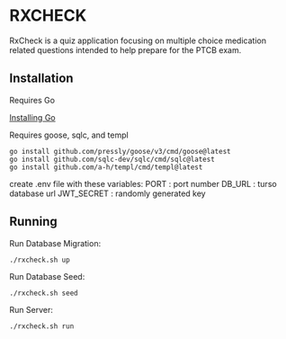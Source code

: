 # RXCHECK

RxCheck is a quiz application focusing on multiple choice medication related questions
intended to help prepare for the PTCB exam.

## Installation

Requires Go

[Installing Go](https://go.dev/doc/install)

Requires goose, sqlc, and templ

```
go install github.com/pressly/goose/v3/cmd/goose@latest
go install github.com/sqlc-dev/sqlc/cmd/sqlc@latest
go install github.com/a-h/templ/cmd/templ@latest
```
create .env file with these variables:
PORT : port number
DB_URL : turso database url
JWT_SECRET : randomly generated key

## Running

Run Database Migration:
```
./rxcheck.sh up
```

Run Database Seed:
```
./rxcheck.sh seed
```

Run Server:
```
./rxcheck.sh run
```